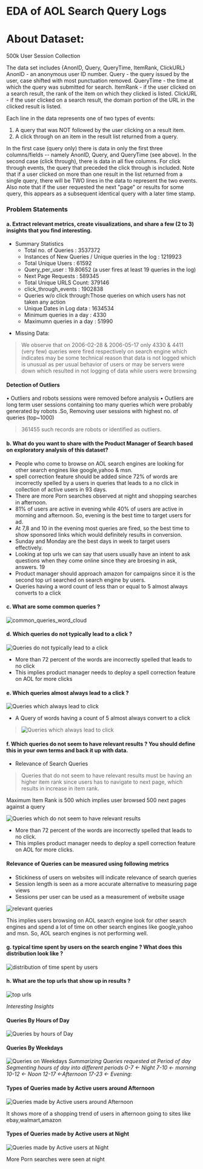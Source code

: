 
# EDA of AOL Search Query Logs


# About Dataset:
500k User Session Collection

The data set includes {AnonID, Query, QueryTime, ItemRank, ClickURL}
AnonID - an anonymous user ID number.
Query  - the query issued by the user, case shifted with most punctuation removed.
QueryTime - the time at which the query was submitted for search.
ItemRank  - if the user clicked on a search result, the rank of the item on which they clicked is listed. 
ClickURL  - if the user clicked on a search result, the domain portion of the URL in the clicked result is listed.

Each line in the data represents one of two types of events:
1. A query that was NOT followed by the user clicking on a result item.
2. A click through on an item in the result list returned from a query.

In the first case (query only) there is data in only the first three columns/fields -- namely AnonID, Query, and QueryTime (see above). 
In the second case (click through), there is data in all five columns.  For click through events, the query that preceded the click through is included.  Note that if a user clicked on more than one result in the list returned from a single query, there will be TWO lines in the data to represent the two events.  Also note that if the user requested the next "page" or results for some query, this appears as a subsequent identical query with a later time stamp.

### Problem Statements
#### a. Extract relevant metrics, create visualizations, and share a few (2 to 3) insights that you find interesting.

- Summary Statistics
   - Total no. of Queries : 3537372
   - Instances of New Queries / Unique queries in the log :  1219923
   - Total Unique Users :  61592
   - Query_per_user : 19.80652 (a user fires at least 19 queries in the log)
   - Next Page Requests :  589345
   - Total Unique URLS Count: 379146 
   - click_through_events : 1902838
   - Queries w/o click through:Those queries on which users has not taken any action
   - Unique Dates in Log data : 1634534
   - Minimum queries in a day : 4330
   - Maximumn queries in a day : 51990

* Missing Data: 

> We observe that on 2006-02-28 & 2006-05-17 only 4330 & 4411 (very few) queries were fired respectively on search engine
which indicates may be some technical reason that data is not logged which is unusual as per usual behavior
of users or may be servers were down which resulted in not logging of data while users were browsing

#### Detection of Outliers
• Outliers and robots sessions were removed before analysis
• Outliers are long term user sessions containing too many queries which were probably generated by
robots .So, Removing user sessions with highest no. of queries (top~1000)

> 361455 such records are robots or identified as outliers.

#### b. What do you want to share with the Product Manager of Search based on exploratory analysis of this dataset?
- People who come to browse on AOL search engines are looking for other search engines like google,yahoo
& msn.
- spell correction feature should be added since 72% of words are incorrectly spelled by a users in queries
that leads to a no click in collection of active users in 93 days.
- There are more Porn searches observed at night and shopping searches in afternoon.
- 81% of users are active in evening while 40% of users are active in morning and afternoon. So, evening
is the best time to target users for ad.
- At 7,8 and 10 in the evening most queries are fired, so the best time to show sponsored links which
would definitely results in conversion.
- Sunday and Monday are the best days in week to target users effectively.
- Looking at top urls we can say that users usually have an intent to ask questions when they come
online since they are broesing in ask, answers.
19
- Product manager should approach amazon for campaigns since it is the second top url searched on
search engine by users.
- Queries having a word count of less than or equal to 5 almost always converts to a click


#### c. What are some common queries ?
   ![common_queries_word_cloud ](aol_visualization/common_queries_word_cloud.PNG)

#### d. Which queries do not typically lead to a click ?
   ![Queries do not typically lead to a click  ](aol_visualization/no_click.PNG)

- More than 72 percent of the words are incorrectly spelled that leads to no click
- This implies product manager needs to deploy a spell correction feature on AOL for more clicks

#### e. Which queries almost always lead to a click ?
   ![Queries which always lead to click ](aol_visualization/clicks.PNG)
   
   - A Query of words having a count of 5 almost always convert to a click
   > ![Queries which always lead to click ](aol_visualization/clicks.PNG)
      
#### f. Which queries do not seem to have relevant results ? You should define this in your own terms and back it up with data.
- Relevance of Search Queries
 > Queries that do not seem to have relevant results must be having an higher item rank since users has to
navigate to next page, which results in increase in item rank. 

Maximum Item Rank is 500 which implies user browsed 500 next pages against a query

   ![Queries which do not seem to have relevant results ](aol_visualization/top_queries_no_relevant_results.PNG)
   
 - More than 72 percent of the words are incorrectly spelled that leads to no click. 
 - This implies product manager needs to deploy a spell correction feature on AOL for more clicks. 
   
#### Relevance of Queries can be measured using following metrics
 - Stickiness of users on websites will indicate relevance of search queries
 -  Session length is seen as a more accurate alternative to measuring page views
 - Sessions per user can be used as a measurement of website usage

 ![relevant queries ](aol_visualization/relevant_queries.PNG)

This implies users browsing on AOL search engine look for other search engines and spend a lot of time on
other search engines like google,yahoo and msn. So, AOL search engines is not performing well.

#### g. typical time spent by users on the search engine ? What does this distribution look like ?
   ![distribution of time spent by users ](aol_visualization/distibution_time_spent.PNG)

#### h. What are the top urls that show up in results ?
   ![top urls ](aol_visualization/top_urls.PNG)

*Interesting Insights*

#### Queries By Hours of Day
   ![Queries by hours of Day](aol_visualization/hourly_queries.PNG)


#### Queries By Weekdays
   ![Queries on Weekdays](aol_visualization/queries_weekdays.PNG)
*Summarizing Queries requested at Period of day
Segmenting hours of day into different periods
0-7 <- Night 
7-10 <- morning
10-12 <- Noon 
12-17 <-Afternoon 
17-23 <- Evening:*

#### Types of Queries made by Active users around Afternoon
   ![Queries made by Active users around Afternoon](aol_visualization/afternoon.PNG)

It shows more of a shopping trend of users in afternoon going to sites like ebay,walmart,amazon

#### Types of Queries made by Active users at Night
   ![Queries made by Active users at Night ](aol_visualization/night_searches.PNG)

More Porn searches were seen at night

